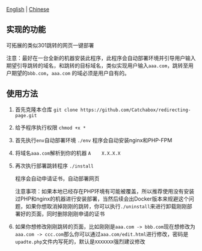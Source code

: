 [English](README.md) | [Chinese](README.zh.md)

## 实现的功能

可拓展的类似301跳转的网页一键部署

注意：最好在一台全新的机器安装此程序，此程序会自动部署环境并引导用户输入期望引导跳转的域名，和跳转的目标域名，类似实现用户输入`aaa.com`，跳转至用户期望的`bbb.com`，`aaa.com` 的域必须是用户自有的。

## 使用方法

1. 首先克隆本仓库
   `git clone https://github.com/Catchabox/redirecting-page.git`

2. 给予程序执行权限
   `chmod +x *`

3. 首先执行`env`自动部署环境
   `./env`
   程序会自动安装nginx和PHP-FPM

4. 将域名`aaa.com`解析到你的机器
   `A    X.X.X.X`

5. 再次执行部署跳转程序
   `./install`

   程序会自动申请证书，自动部署网页

   注意事项：如果本地已经存在PHP环境有可能被覆盖，所以推荐使用没有安装过PHP和nginx的机器进行安装部署，当然后续会出Docker版本来规避这个问题，如果你想取消掉刚刚的跳转，你可以执行`./uninstall`来进行卸载刚刚部署好的页面，同时删除刚刚申请的证书

6. 如果你想修改刚刚跳转的页面，比如刚刚是`aaa.com -> bbb.com`现在想修改为`aaa.com -> ccc.com`那么你可以通过`aaa.com/edit.html`进行修改，密码是`upadte.php`文件内写死的，默认是`XXXXXXX`强烈建议修改

